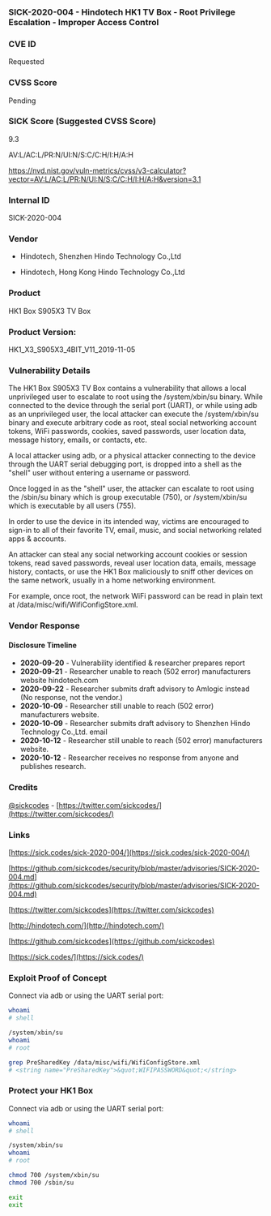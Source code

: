 ### SICK-2020-004 - Hindotech HK1 TV Box - Root Privilege Escalation - Improper Access Control

### CVE ID
Requested

### CVSS Score
Pending

### SICK Score (Suggested CVSS Score)
9.3

AV:L/AC:L/PR:N/UI:N/S:C/C:H/I:H/A:H

https://nvd.nist.gov/vuln-metrics/cvss/v3-calculator?vector=AV:L/AC:L/PR:N/UI:N/S:C/C:H/I:H/A:H&version=3.1

### Internal ID
SICK-2020-004
        
### Vendor
- Hindotech, Shenzhen Hindo Technology Co.,Ltd

- Hindotech, Hong Kong Hindo Technology Co.,Ltd

### Product
HK1 Box S905X3 TV Box

### Product Version:
HK1_X3_S905X3_4BIT_V11_2019-11-05

### Vulnerability Details

The HK1 Box S905X3 TV Box contains a vulnerability that allows a local unprivileged user to escalate to root using the /system/xbin/su binary. While connected to the device through the serial port (UART), or while using adb as an unprivileged user, the local attacker can execute the /system/xbin/su binary and execute arbitrary code as root, steal social networking account tokens, WiFi passwords, cookies, saved passwords, user location data, message history, emails, or contacts, etc.

A local attacker using adb, or a physical attacker connecting to the device through the UART serial debugging port, is dropped into a shell as the "shell" user without entering a username or password.

Once logged in as the "shell" user, the attacker can escalate to root using the /sbin/su binary which is group executable (750), or /system/xbin/su which is executable by all users (755).

In order to use the device in its intended way, victims are encouraged to sign-in to all of their favorite TV, email, music, and social networking related apps & accounts.

An attacker can steal any social networking account cookies or session tokens, read saved passwords, reveal user location data, emails, message history, contacts, or use the HK1 Box maliciously to sniff other devices on the same network, usually in a home networking environment.

For example, once root, the network WiFi password can be read in plain text at /data/misc/wifi/WifiConfigStore.xml.

### Vendor Response

#### Disclosure Timeline
* **2020-09-20** - Vulnerability identified & researcher prepares report
* **2020-09-21** - Researcher unable to reach (502 error) manufacturers website hindotech.com
* **2020-09-22** - Researcher submits draft advisory to Amlogic instead (No response, not the vendor.)
* **2020-10-09** - Researcher still unable to reach (502 error) manufacturers website.
* **2020-10-09** - Researcher submits draft advisory to Shenzhen Hindo Technology Co.,Ltd. email
* **2020-10-12** - Researcher still unable to reach (502 error) manufacturers website.
* **2020-10-12** - Researcher receives no response from anyone and publishes research.

### Credits

[@sickcodes](https://twitter.com/sickcodes/) - [https://twitter.com/sickcodes/](https://twitter.com/sickcodes/)

### Links

[https://sick.codes/sick-2020-004/](https://sick.codes/sick-2020-004/)

[https://github.com/sickcodes/security/blob/master/advisories/SICK-2020-004.md](https://github.com/sickcodes/security/blob/master/advisories/SICK-2020-004.md)

[https://twitter.com/sickcodes](https://twitter.com/sickcodes)

[http://hindotech.com/](http://hindotech.com/)

[https://github.com/sickcodes](https://github.com/sickcodes)

[https://sick.codes/](https://sick.codes/)

### Exploit Proof of Concept

Connect via adb or using the UART serial port:

```bash
whoami
# shell

/system/xbin/su
whoami
# root

grep PreSharedKey /data/misc/wifi/WifiConfigStore.xml
# <string name="PreSharedKey">&quot;WIFIPASSWORD&quot;</string>

```

### Protect your HK1 Box

Connect via adb or using the UART serial port:

```bash
whoami
# shell

/system/xbin/su
whoami
# root

chmod 700 /system/xbin/su
chmod 700 /sbin/su

exit
exit

```
